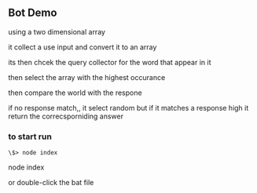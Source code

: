 ## Bot Demo

using a two dimensional array 

it collect a use input and convert it to an array 

its then chcek the query collector for the word that appear in it 

then select the array with the highest occurance 

then compare the world with the respone 

if no response match,, it select random 
but if it matches a response high 
it return the correcsporniding answer 

### to start run 

```\$> node index```

node index

or double-click the bat file
